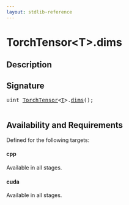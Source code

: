 ```yaml
---
layout: stdlib-reference
---
```


# TorchTensor\<T\>\.dims

## Description





## Signature 

<pre>
<span class="code_keyword">uint</span> <a href="/stdlib-reference/types/torchtensor-05/index" class="code_type">TorchTensor</a>&lt;<a href="/stdlib-reference/types/torchtensor-05/index#typeparam-T" class="code_type">T</a>&gt;.<a href="/stdlib-reference/types/torchtensor-05/dims">dims</a>();

</pre>

## Availability and Requirements

Defined for the following targets:

#### cpp
Available in all stages.

#### cuda
Available in all stages.



